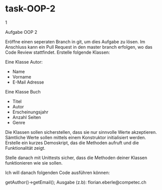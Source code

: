# task-OOP-2

1

Aufgabe OOP 2

Eröffne einen seperaten Branch in git, um dies Aufgabe zu lösen. Im Anschluss 
kann ein Pull Request in den master branch erfolgen, wo das Code Review 
stattfindet.
Erstelle folgende Klassen:

Eine Klasse Autor:
  - Name
  - Vorname
  - E-Mail Adresse

Eine Klasse Buch
  - Titel
  - Autor
  - Erscheinungsjahr
  - Anzahl Seiten
  - Genre

Die Klassen sollen sicherstellen, dass sie nur sinnvolle Werte akzeptieren. 
Sämtliche Werte sollen mittels einem Konstruktor initialisiert werden.
Erstelle ein kurzes Demoskript, das die Methoden aufruft und die Funktionalität 
zeigt.

Stelle danach mit Unittests sicher, dass die Methoden deiner Klassen 
funktionieren wie sie sollen.

Ich will danach folgenden Code ausführen können:
<?php
$autor = new Author(....);
$book = new Book(....);
echo $book->getAuthor()->getEmail();
Ausgabe (z.b): florian.eberle@competec.ch
